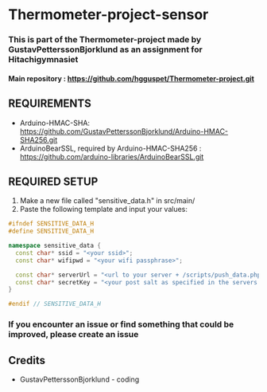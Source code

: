 # Thermometer-project-sensor
### This is part of the Thermometer-project made by GustavPetterssonBjorklund as an assignment for Hitachigymnasiet
#### Main repository : https://github.com/hgguspet/Thermometer-project.git

## REQUIREMENTS
- Arduino-HMAC-SHA: https://github.com/GustavPetterssonBjorklund/Arduino-HMAC-SHA256.git
- ArduinoBearSSL, required by Arduino-HMAC-SHA256 : https://github.com/arduino-libraries/ArduinoBearSSL.git

## REQUIRED SETUP
1. Make a new file called "sensitive_data.h" in src/main/
2. Paste the following template and input your values:
```cpp
#ifndef SENSITIVE_DATA_H
#define SENSITIVE_DATA_H

namespace sensitive_data {
  const char* ssid = "<your ssid>";
  const char* wifipwd = "<your wifi passphrase>";

  const char* serverUrl = "<url to your server + /scripts/push_data.php>";
  const char* secretKey = "<your post salt as specified in the servers scripts/sensitive_data.php>";
}

#endif // SENSITIVE_DATA_H
```

### If you encounter an issue or find something that could be improved, please create an issue

## Credits
- GustavPetterssonBjorklund - coding

